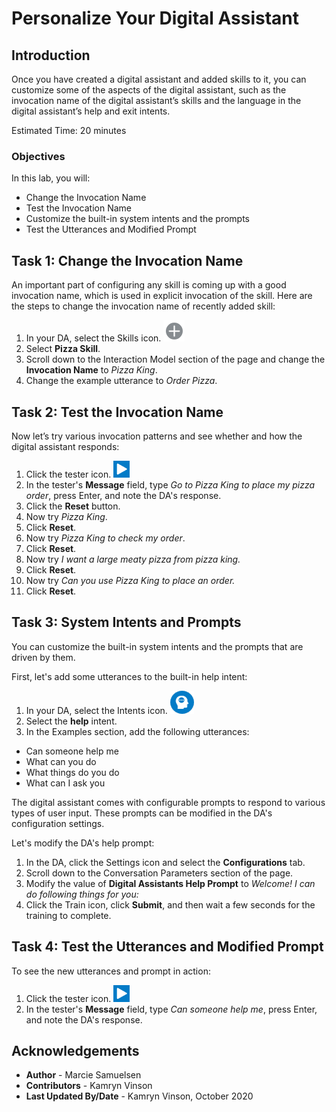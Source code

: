 # Personalize Your Digital Assistant

## Introduction

Once you have created a digital assistant and added skills to it, you can customize some of the aspects of the digital assistant, such as the invocation name of the digital assistant’s skills and the language in the digital assistant’s help and exit intents.

Estimated Time: 20 minutes

### Objectives

In this lab, you will:
* Change the Invocation Name
* Test the Invocation Name
* Customize the built-in system intents and the prompts
* Test the Utterances and Modified Prompt

## Task 1: Change the Invocation Name

An important part of configuring any skill is coming up with a good invocation name, which is used in explicit invocation of the skill. Here are the steps to change the invocation name of recently added skill:

1. In your DA, select the Skills icon. ![](./images/add-skill-icon.png " ")
2. Select **Pizza Skill**.
3. Scroll down to the Interaction Model section of the page and change the **Invocation Name** to *Pizza King*.
4. Change the example utterance to *Order Pizza*.

## Task 2: Test the Invocation Name

Now let’s try various invocation patterns and see whether and how the digital assistant responds:

1. Click the tester icon. ![](./images/test_button.png " ")
2. In the tester's **Message** field, type *Go to Pizza King to place my pizza order*, press Enter, and note the DA's response.
3. Click the **Reset** button.
4. Now try *Pizza King*.
5. Click **Reset**.
6. Now try *Pizza King to check my order*.
7. Click **Reset**.
8. Now try *I want a large meaty pizza from pizza king.*
9. Click **Reset**.
10. Now try *Can you use Pizza King to place an order.*
11. Click **Reset**.

## Task 3: System Intents and Prompts
You can customize the built-in system intents and the prompts that are driven by them.

First, let's add some utterances to the built-in help intent:

1. In your DA, select the Intents icon. ![](./images/left_nav_intents.png " ")
2. Select the **help** intent.
3. In the Examples section, add the following utterances:
- Can someone help me
- What can you do
- What things do you do
- What can I ask you

The digital assistant comes with configurable prompts to respond to various types of user input. These prompts can be modified in the DA's configuration settings.

Let's modify the DA's help prompt:

1. In the DA, click the Settings icon and select the **Configurations** tab.
2. Scroll down to the Conversation Parameters section of the page.
3. Modify the value of **Digital Assistants Help Prompt** to *Welcome! I can do following things for you:*
4. Click the Train icon, click **Submit**, and then wait a few seconds for the training to complete.

## Task 4: Test the Utterances and Modified Prompt

To see the new utterances and prompt in action:

1. Click the tester icon. ![](./images/test_button.png " ")
2. In the tester's **Message** field, type *Can someone help me*, press Enter, and note the DA's response.

## Acknowledgements

* **Author** - Marcie Samuelsen
* **Contributors** -  Kamryn Vinson
* **Last Updated By/Date** - Kamryn Vinson, October 2020
